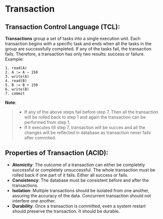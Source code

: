 # Transaction

## Transaction Control Language (TCL):
**Transactions** group a set of tasks into a single execution unit. Each transaction begins with a specific task and ends when all the tasks in the group are successfully completed. If any of the tasks fail, the transaction fails. Therefore, a transaction has only two results: success or failure.
Example:
```
1. read(A)
2. A := A – 150
3. write(A)
4. read(B)
5. B := B + 150
6. write(B)
7. commit
```
**Note**:
> - If any of the above steps fail before step 7. Then all the transaction will be rolled back to step 1 and again the transaction can be performed from step 1.
> - If it executes till step 7, transaction will be succes and all the changes will be reflected in database as transaction never fails after commited.

## Properties of Transaction (ACID):
- **Atomicity**: The outcome of a transaction can either be completely successful or completely unsuccessful. The whole transaction must be rolled back if one part of it fails. Either all success or fails. 
- **Consistency**: The database must be consistent before and after the transactions.
- **Isolation**: Multiple transactions should be isolated from one another, assuring the accuracy of the data. Concurrent transaction should not interfere one another.
- **Durability**: Once a transaction is committed, even a system restart should preserve the transaction. It should be durable.
